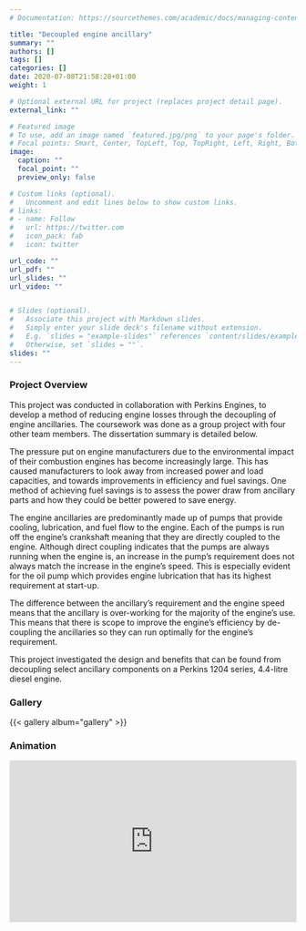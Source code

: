 ```yaml
---
# Documentation: https://sourcethemes.com/academic/docs/managing-content/

title: "Decoupled engine ancillary"
summary: ""
authors: []
tags: []
categories: []
date: 2020-07-08T21:58:28+01:00
weight: 1

# Optional external URL for project (replaces project detail page).
external_link: ""

# Featured image
# To use, add an image named `featured.jpg/png` to your page's folder.
# Focal points: Smart, Center, TopLeft, Top, TopRight, Left, Right, BottomLeft, Bottom, BottomRight.
image:
  caption: ""
  focal_point: ""
  preview_only: false

# Custom links (optional).
#   Uncomment and edit lines below to show custom links.
# links:
# - name: Follow
#   url: https://twitter.com
#   icon_pack: fab
#   icon: twitter

url_code: ""
url_pdf: ""
url_slides: ""
url_video: ""


# Slides (optional).
#   Associate this project with Markdown slides.
#   Simply enter your slide deck's filename without extension.
#   E.g. `slides = "example-slides"` references `content/slides/example-slides.md`.
#   Otherwise, set `slides = ""`.
slides: ""
---
```

### Project Overview
This project was conducted in collaboration with Perkins Engines, to develop a method of reducing engine losses through the decoupling of engine ancillaries. The coursework was done as a group project with four other team members. The dissertation summary is detailed below.

The pressure put on engine manufacturers due to the environmental impact of their combustion engines has become increasingly large. This has caused manufacturers to look away from increased power and load capacities, and towards improvements in efficiency and fuel savings. One method of achieving fuel savings is to assess the power draw from ancillary parts and how they could be better powered to save energy.

The engine ancillaries are predominantly made up of pumps that provide cooling, lubrication, and fuel flow to the engine. Each of the pumps is run off the engine’s crankshaft meaning that they are directly coupled to the engine. Although direct coupling indicates that the pumps are always running when the engine is, an increase in the pump’s requirement does not always match the increase in the engine’s speed. This is especially evident for the oil pump which provides engine lubrication that has its highest requirement at start-up.

The difference between the ancillary’s requirement and the engine speed means that the ancillary is over-working for the majority of the engine’s use. This means that there is scope to improve the engine’s efficiency by de-coupling the ancillaries so they can run optimally for the engine’s requirement.

This project investigated the design and benefits that can be found from decoupling select ancillary components on a Perkins 1204 series, 4.4-litre diesel engine.


### Gallery
{{< gallery album="gallery" >}}

### Animation
<div style="position: relative; padding-bottom: 56.25%; height: 0; overflow: hidden;">
  <iframe src="https://player.vimeo.com/video/437785705" style="position: absolute; top: 0; left: 0; width: 100%; height: 100%; border:0;" title="Engine orbit" webkitallowfullscreen mozallowfullscreen allowfullscreen></iframe>
 </div>
